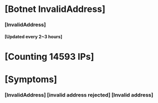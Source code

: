 # [Botnet InvalidAddress]
### [InvalidAddress]
#### [Updated every 2~3 hours]

# [Counting 14593 IPs]

# [Symptoms] 

###   [InvalidAddress] [invalid address rejected] [Invalid address]
